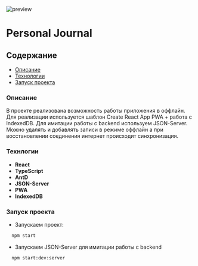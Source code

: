 ![preview](https://github.com/pv18/personal_journal/tree/master/public/img/preview.png)
# Personal Journal

## Содержание

- [Описание](#Project_Description)
- [Технологии](#Technologies)
- [Запуск проекта](#Launch_of_the_project)

### <a name="Project_Description">Описание</a>

В проекте реализована возможность работы приложения в оффлайн. Для реализации используется шаблон Create React App PWA + работа с IndexedDB. Для имитации работы с backend используем JSON-Server. Можно удалять и добавлять записи в режиме оффлайн а при восстановлении соединения интернет происходит синхронизация.

### <a name="Technologies">Технлогии</a>

- **React**
- **TypeScript**
- **AntD**
- **JSON-Server**
- **PWA**
- **IndexedDB**

### <a name="Launch_of_the_project">Запуск проекта</a>

- Запускаем проект:

```python
  npm start
```

- Запускаем JSON-Server для имитации работы с backend

```python
  npm start:dev:server
```


